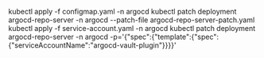 kubectl apply -f configmap.yaml -n argocd
kubectl patch deployment argocd-repo-server -n argocd --patch-file argocd-repo-server-patch.yaml
kubectl apply -f service-account.yaml -n argocd
kubectl patch deployment argocd-repo-server -n argocd -p='{"spec":{"template":{"spec":{"serviceAccountName":"argocd-vault-plugin"}}}}'